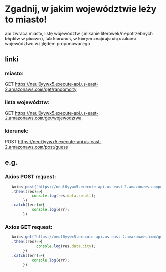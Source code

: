 # Zgadnij, w jakim województwie leży to miasto!
api zwraca miasto, listę województw (unikanie literówek/niepotrzebnych błędów w pisowni), lub kierunek, w którym znajduje się szukane województwo względem proponowanego

## linki
###    miasto:
  GET https://neul0yywx5.execute-api.us-east-2.amazonaws.com/get/randomcity
###    lista województw:
  GET https://neul0yywx5.execute-api.us-east-2.amazonaws.com/get/wojewodztwa
###    kierunek:
  POST https://neul0yywx5.execute-api.us-east-2.amazonaws.com/post/guess


## e.g.
### Axios POST request:
```js
   Axios.post("https://neul0yywx5.execute-api.us-east-2.amazonaws.compost/guess", {attempt : "lubuskie", city : "Głubczyce"})
   .then((res)=>{
            console.log(res.data.result);
        })
   .catch((err)=>{
            console.log(err);
        })
```
### Axios GET request:
```js
   Axios.get("https://neul0yywx5.execute-api.us-east-2.amazonaws.com/get/randomcity")
   .then((res)=>{
              console.log(res.data.city);
        })
   .catch((err)=>{
            console.log(err);
        })
```
